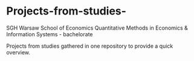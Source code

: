 # Projects-from-studies-
SGH Warsaw School of Economics Quantitative Methods in Economics &amp; Information Systems - bachelorate

Projects from studies gathered in one repository to provide a quick overview.
